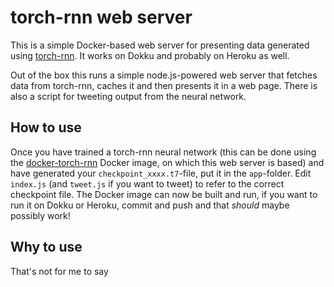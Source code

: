 # torch-rnn web server

This is a simple Docker-based web server for presenting data generated using [torch-rnn](https://github.com/jcjohnson/torch-rnn). It works on Dokku and probably on Heroku as well.

Out of the box this runs a simple node.js-powered web server that fetches data from torch-rnn, caches it and then presents it in a web page. There is also a script for tweeting output from the neural network.

## How to use

Once you have trained a torch-rnn neural network (this can be done using the [docker-torch-rnn](https://github.com/crisbal/docker-torch-rnn) Docker image, on which this web server is based) and have generated your `checkpoint_xxxx.t7`-file, put it in the `app`-folder. Edit `index.js` (and `tweet.js` if you want to tweet) to refer to the correct checkpoint file. The Docker image can now be built and run, if you want to run it on Dokku or Heroku, commit and push and that _should_ maybe possibly work!

## Why to use

That's not for me to say
